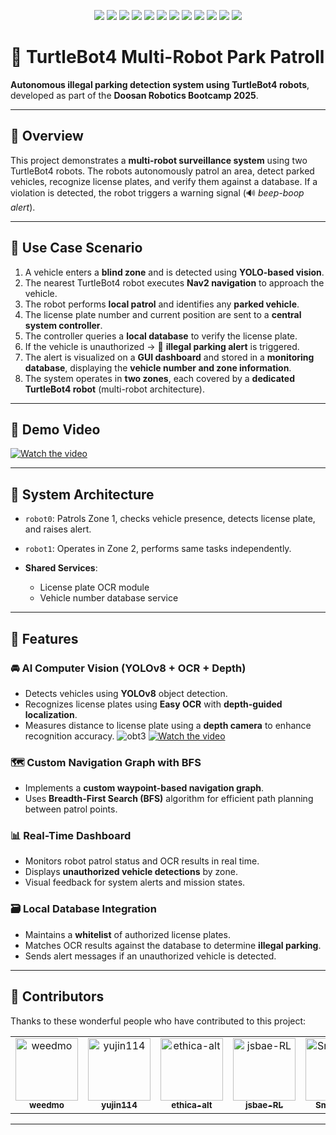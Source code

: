 <p align="center">
  <img src="https://img.shields.io/badge/ROS2-Humble-blue?logo=ros" />
  <img src="https://img.shields.io/badge/TurtleBot4-robot-brightgreen?logo=raspberrypi" />
  <img src="https://img.shields.io/badge/Python-3.10-yellow?logo=python" />
  <img src="https://img.shields.io/badge/C++-language-00599C?logo=c%2B%2B" />
  <img src="https://img.shields.io/badge/YOLOv8-CV-red?logo=opencv" />
  <img src="https://img.shields.io/badge/EasyOCR-OCR-orange?logo=openai" />
  <img src="https://img.shields.io/badge/SQLite-database-lightgrey?logo=sqlite" />
  <img src="https://img.shields.io/badge/MySQL-database-blue?logo=mysql" />
  <img src="https://img.shields.io/badge/FastAPI-backend-green?logo=fastapi" />
  <img src="https://img.shields.io/badge/Docker-container-2496ED?logo=docker" />
  <img src="https://img.shields.io/badge/Nav2-navigation-critical?logo=mapbox" />
  <img src="https://img.shields.io/badge/License-Apache%202.0-blue.svg?logo=apache" />
</p>

# 🚓 TurtleBot4 Multi-Robot Park Patroll

**Autonomous illegal parking detection system using TurtleBot4 robots**, developed as part of the **Doosan Robotics Bootcamp 2025**.

---

## 📌 Overview

This project demonstrates a **multi-robot surveillance system** using two TurtleBot4 robots. The robots autonomously patrol an area, detect parked vehicles, recognize license plates, and verify them against a database. If a violation is detected, the robot triggers a warning signal (🔊 *beep-boop alert*).

---

## 🎯 Use Case Scenario

1. A vehicle enters a **blind zone** and is detected using **YOLO-based vision**.
2. The nearest TurtleBot4 robot executes **Nav2 navigation** to approach the vehicle.
3. The robot performs **local patrol** and identifies any **parked vehicle**.
4. The license plate number and current position are sent to a **central system controller**.
5. The controller queries a **local database** to verify the license plate.
6. If the vehicle is unauthorized → 🚨 **illegal parking alert** is triggered.
7. The alert is visualized on a **GUI dashboard** and stored in a **monitoring database**, displaying the **vehicle number and zone information**.
8. The system operates in **two zones**, each covered by a **dedicated TurtleBot4 robot** (multi-robot architecture).

---

## 🎥 Demo Video

[![Watch the video](https://img.youtube.com/vi/ikRZk5629sc/0.jpg)](https://youtu.be/ikRZk5629sc)

---


## 🔁 System Architecture

* `robot0`: Patrols Zone 1, checks vehicle presence, detects license plate, and raises alert.
* `robot1`: Operates in Zone 2, performs same tasks independently.
* **Shared Services**:

  * License plate OCR module
  * Vehicle number database service

---

## 🔧 Features

### 🚘 AI Computer Vision (YOLOv8 + OCR + Depth)
- Detects vehicles using **YOLOv8** object detection.
- Recognizes license plates using **Easy OCR** with **depth-guided localization**.
- Measures distance to license plate using a **depth camera** to enhance recognition accuracy.
![obt3](https://github.com/user-attachments/assets/ce79af0a-64f4-4c7b-b4be-d8aa1e960cdf)
[![Watch the video](https://img.youtube.com/vi/ikRZk5629sc/0.jpg)](https://youtu.be/bcQ5DJo0aFE)

### 🗺️ Custom Navigation Graph with BFS
- Implements a **custom waypoint-based navigation graph**.
- Uses **Breadth-First Search (BFS)** algorithm for efficient path planning between patrol points.

### 📊 Real-Time Dashboard
- Monitors robot patrol status and OCR results in real time.
- Displays **unauthorized vehicle detections** by zone.
- Visual feedback for system alerts and mission states.

### 🗃️ Local Database Integration
- Maintains a **whitelist** of authorized license plates.
- Matches OCR results against the database to determine **illegal parking**.
- Sends alert messages if an unauthorized vehicle is detected.

---
## 👥 Contributors

Thanks to these wonderful people who have contributed to this project:

<table>
  <tr>
    <td align="center">
      <a href="https://github.com/weedmo">
        <img src="https://github.com/weedmo.png" width="100px;" alt="weedmo"/><br />
        <sub><b>weedmo</b></sub>
      </a>
    </td>
    <td align="center">
      <a href="https://github.com/yujin114">
        <img src="https://github.com/yujin114.png" width="100px;" alt="yujin114"/><br />
        <sub><b>yujin114</b></sub>
      </a>
    </td>
    <td align="center">
      <a href="https://github.com/ethica-alt">
        <img src="https://github.com/ethica-alt.png" width="100px;" alt="ethica-alt"/><br />
        <sub><b>ethica-alt</b></sub>
      </a>
    </td>
    <td align="center">
      <a href="https://github.com/jsbae-RL">
        <img src="https://github.com/weedmo.png" width="100px;" alt="jsbae-RL"/><br />
        <sub><b>jsbae-RL</b></sub>
      </a>
    </td>
    <td align="center">
      <a href="https://github.com/SmiteLims">
        <img src="https://github.com/SmiteLims.png" width="100px;" alt="SmiteLims"/><br />
        <sub><b>SmiteLims</b></sub>
      </a>
    </td>
    <td align="center">
      <a href="https://github.com/taeyoung730">
        <img src="https://github.com/taeyoung730.png" width="100px;" alt="taeyoung730"/><br />
        <sub><b>taeyoung730</b></sub>
      </a>
    </td>
    <td align="center">
      <a href="https://github.com/kimdoyub">
        <img src="https://github.com/kimdoyub.png" width="100px;" alt="kimdoyub"/><br />
        <sub><b>kimdoyub</b></sub>
      </a>
    </td>
  </tr>
</table>


---

